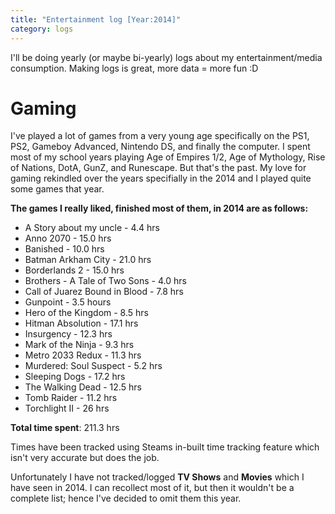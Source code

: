 ```yaml
---
title: "Entertainment log [Year:2014]"
category: logs
---
```


I'll be doing yearly (or maybe bi-yearly) logs about my entertainment/media consumption. Making logs is great, more data = more fun :D

<!--more-->

# Gaming

I've played a lot of games from a very young age specifically on the PS1, PS2, Gameboy Advanced, Nintendo DS, and finally the computer. I spent most of my school years playing Age of Empires 1/2, Age of Mythology, Rise of Nations, DotA, GunZ, and Runescape. But that's the past. My love for gaming rekindled over the years specifially in the 2014 and I played quite some games that year.

**The games I really liked, finished most of them, in 2014 are as follows:**

* A Story about my uncle - 4.4 hrs
* Anno 2070 - 15.0 hrs
* Banished - 10.0 hrs
* Batman Arkham City - 21.0 hrs
* Borderlands 2 - 15.0 hrs
* Brothers - A Tale of Two Sons - 4.0 hrs
* Call of Juarez Bound in Blood - 7.8 hrs
* Gunpoint - 3.5 hours
* Hero of the Kingdom - 8.5 hrs
* Hitman Absolution - 17.1 hrs
* Insurgency - 12.3 hrs
* Mark of the Ninja - 9.3 hrs
* Metro 2033 Redux - 11.3 hrs
* Murdered: Soul Suspect - 5.2 hrs
* Sleeping Dogs - 17.2 hrs
* The Walking Dead - 12.5 hrs
* Tomb Raider - 11.2 hrs
* Torchlight II - 26 hrs

**Total time spent**: 211.3 hrs

Times have been tracked using Steams in-built time tracking feature which isn't very accurate but does the job.

Unfortunately I have not tracked/logged **TV Shows** and **Movies** which I have seen in 2014. I can recollect most of it, but then it wouldn't be a complete list; hence I've decided to omit them this year.
